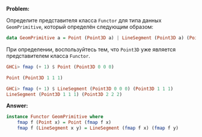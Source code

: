 **Problem:**

Определите представителя класса `Functor` для типа данных `GeomPrimitive`, который определён следующим образом:

```haskell
data GeomPrimitive a = Point (Point3D a) | LineSegment (Point3D a) (Point3D a)
```

При определении, воспользуйтесь тем, что `Point3D` уже является представителем класса `Functor`.

```haskell
GHCi> fmap (+ 1) $ Point (Point3D 0 0 0)

Point (Point3D 1 1 1)

GHCi> fmap (+ 1) $ LineSegment (Point3D 0 0 0) (Point3D 1 1 1)
LineSegment (Point3D 1 1 1) (Point3D 2 2 2)
```

**Answer:**

```haskell
instance Functor GeomPrimitive where
    fmap f (Point x) = Point (fmap f x)
    fmap f (LineSegment x y) = LineSegment (fmap f x) (fmap f y)
```
